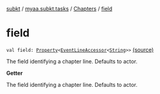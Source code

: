 [subkt](../../index.md) / [myaa.subkt.tasks](../index.md) / [Chapters](index.md) / [field](./field.md)

# field

`val field: `[`Property`](https://docs.gradle.org/current/javadoc/org/gradle/api/provider/Property.html)`<`[`EventLineAccessor`](../../myaa.subkt.ass/-event-line-accessor/index.md)`<`[`String`](https://kotlinlang.org/api/latest/jvm/stdlib/kotlin/-string/index.html)`>>` [(source)](https://github.com/Myaamori/SubKt/blob/0.1.8/src/main/kotlin/myaa/subkt/tasks/asstasks.kt#L341)

The field identifying a chapter line. Defaults to actor.

**Getter**

The field identifying a chapter line. Defaults to actor.

